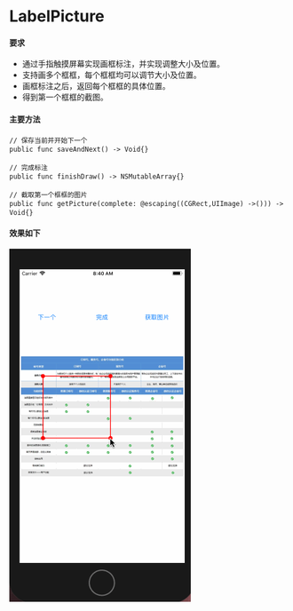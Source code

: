 # LabelPicture


#### 要求
- 通过手指触摸屏幕实现画框标注，并实现调整大小及位置。
- 支持画多个框框，每个框框均可以调节大小及位置。
- 画框标注之后，返回每个框框的具体位置。
- 得到第一个框框的截图。

#### 主要方法
```
// 保存当前并开始下一个
public func saveAndNext() -> Void{}

// 完成标注
public func finishDraw() -> NSMutableArray{}

// 截取第一个框框的图片
public func getPicture(complete: @escaping((CGRect,UIImage) ->())) -> Void{}
```


#### 效果如下
![](label_picture.gif)
